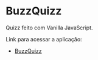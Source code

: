 # BuzzQuizz
Quizz feito com Vanilla JavaScript.

Link para acessar a aplicação:
- [BuzzQuizz](https://matheusw166.github.io/buzzquizz/)


